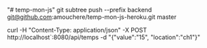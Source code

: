 "# temp-mon-js" 
git subtree push --prefix backend git@github.com:amouchere/temp-mon-js-heroku.git master

curl -H "Content-Type: application/json" -X POST http://localhost`:8080/api/temps -d "{\"value\":\"15\", \"location\":\"ch1\"}"